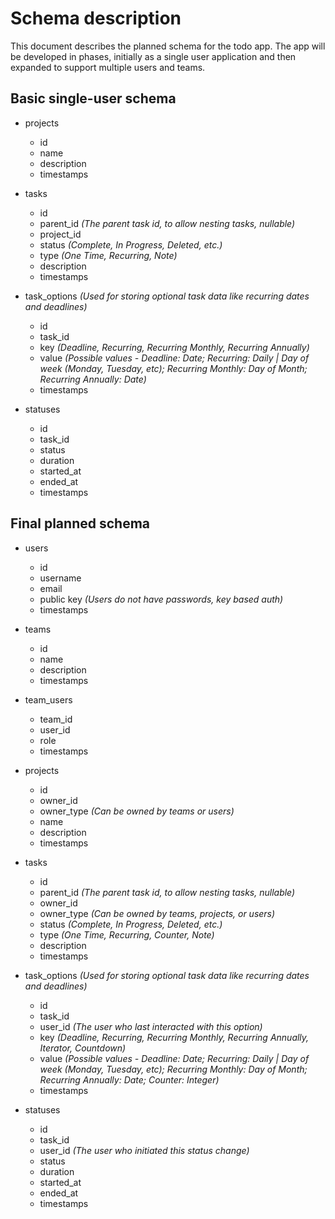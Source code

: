 # Schema description
This document describes the planned schema for the todo app.
The app will be developed in phases, initially as a single user application and then expanded to support multiple users and teams.

## Basic single-user schema
- projects
  - id
  - name
  - description
  - timestamps

- tasks
  - id
  - parent_id     _(The parent task id, to allow nesting tasks, nullable)_
  - project_id
  - status        _(Complete, In Progress, Deleted, etc.)_
  - type          _(One Time, Recurring, Note)_
  - description
  - timestamps

- task_options    _(Used for storing optional task data like recurring dates and deadlines)_
  - id
  - task_id
  - key           _(Deadline, Recurring, Recurring Monthly, Recurring Annually)_
  - value         _(Possible values - Deadline: Date; Recurring: Daily | Day of week (Monday, Tuesday, etc); Recurring Monthly: Day of Month; Recurring Annually: Date)_
  - timestamps

- statuses
  - id
  - task_id
  - status
  - duration
  - started_at
  - ended_at
  - timestamps


## Final planned schema
- users
  - id
  - username
  - email
  - public key    _(Users do not have passwords, key based auth)_
  - timestamps

- teams
  - id
  - name
  - description
  - timestamps

- team_users
  - team_id
  - user_id
  - role
  - timestamps

- projects
  - id
  - owner_id
  - owner_type    _(Can be owned by teams or users)_
  - name
  - description
  - timestamps

- tasks
  - id
  - parent_id     _(The parent task id, to allow nesting tasks, nullable)_
  - owner_id
  - owner_type    _(Can be owned by teams, projects, or users)_
  - status        _(Complete, In Progress, Deleted, etc.)_
  - type          _(One Time, Recurring, Counter, Note)_
  - description
  - timestamps

- task_options    _(Used for storing optional task data like recurring dates and deadlines)_
  - id
  - task_id
  - user_id       _(The user who last interacted with this option)_
  - key           _(Deadline, Recurring, Recurring Monthly, Recurring Annually, Iterator, Countdown)_
  - value         _(Possible values - Deadline: Date; Recurring: Daily | Day of week (Monday, Tuesday, etc); Recurring Monthly: Day of Month; Recurring Annually: Date; Counter: Integer)_
  - timestamps

- statuses
  - id
  - task_id
  - user_id       _(The user who initiated this status change)_
  - status
  - duration
  - started_at
  - ended_at
  - timestamps
